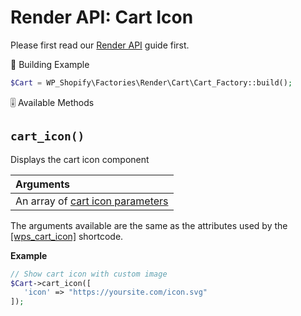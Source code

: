 # Render API: Cart Icon

Please first read our [Render API](guides/render-api.md) guide first.

<span class="heading-section">📍 Building Example</span>

```php
$Cart = WP_Shopify\Factories\Render\Cart\Cart_Factory::build();
```

<span class="heading-section">🎚 Available Methods</span>

## `cart_icon()`

Displays the cart icon component

| Arguments                                                            |
| :------------------------------------------------------------------- |
| An array of [cart icon parameters](shortcodes/wps_cart_icon?id=icon) |

The arguments available are the same as the attributes used by the [[wps_cart_icon]](shortcodes/wps_cart_icon?id=icon) shortcode.

**Example**

```php
// Show cart icon with custom image
$Cart->cart_icon([
   'icon' => "https://yoursite.com/icon.svg"
]);
```
